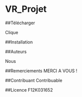 # VR_Projet

##Télécharger

Clique

##Installation

##Auteurs

Nous

##Remerciements
MERCI A VOUS !

##Contribuant
Contribuable

##Licence
F12K031652
